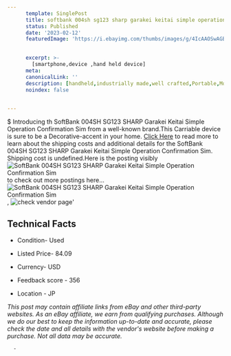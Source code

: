 ```yaml
---
      template: SinglePost
      title: softbank 004sh sg123 sharp garakei keitai simple operation confirmation sim
      status: Published
      date: '2023-02-12'
      featuredImage: 'https://i.ebayimg.com/thumbs/images/g/4IcAAOSwAGBj6I8F/s-l225.jpg'
       

      excerpt: >-
        [smartphone,device ,hand held device]
      meta:
      canonicalLink: ''
      description: [handheld,industrially made,well crafted,Portable,Mobile,Compact,Convenient,Lightweight,Maneuverable,Man-portable,Miniature,Carriable,Hand-held,Light,Holdable,Transportable,Mobile device,Pocket-sized,On-the-go,Wireless,Cordless,Compact size,Convenient size, smartphone,device ,hand held device]
      noindex: false
      

---
```

$
      Introducing th SoftBank 004SH SG123 SHARP Garakei Keitai Simple Operation Confirmation Sim from a well-known brand.This Carriable device  is sure to be a Decorative-accent in your home. [Click Here](https://www.ebay.com/itm/304802341966?hash=item46f7a2a44e%3Ag%3A4IcAAOSwAGBj6I8F&mkevt=1&mkcid=1&mkrid=711-53200-19255-0&campid=%253CePNCampaignId%253E&customid=%253CreferenceId%253E&toolid=10049) to read more to learn about the shipping costs and additional details for the SoftBank 004SH SG123 SHARP Garakei Keitai Simple Operation Confirmation Sim. Shipping cost is undefined.Here is the posting visibly ![SoftBank 004SH SG123 SHARP Garakei Keitai Simple Operation Confirmation Sim](https://i.ebayimg.com/thumbs/images/g/4IcAAOSwAGBj6I8F/s-l225.jpg) to check out more postings here... ![SoftBank 004SH SG123 SHARP Garakei Keitai Simple Operation Confirmation Sim](https://i.ebayimg.com/images/g/4IcAAOSwAGBj6I8F/s-l1200.jpg), ![check vendor page](https://origin-galleryplus.ebayimg.com/ws/web/304802341966_2_0_1/225x225.jpg,https://origin-galleryplus.ebayimg.com/ws/web/304802341966_3_0_1/225x225.jpg,https://origin-galleryplus.ebayimg.com/ws/web/304802341966_4_0_1/225x225.jpg,https://origin-galleryplus.ebayimg.com/ws/web/304802341966_5_0_1/225x225.jpg,https://origin-galleryplus.ebayimg.com/ws/web/304802341966_6_0_1/225x225.jpg,https://origin-galleryplus.ebayimg.com/ws/web/304802341966_7_0_1/225x225.jpg,https://origin-galleryplus.ebayimg.com/ws/web/304802341966_8_0_1/225x225.jpg)'

      

 ## Technical Facts 



     
      

 - Condition- Used 


      

 - Listed Price- 84.09 


      

 - Currency- USD 


      

 - Feedback score - 356 


      

 - Location - JP 


      
      

 *_This post may contain affiliate links from eBay and other third-party websites. As an eBay affiliate, we earn from qualifying purchases. Although we do our best to keep the information up-to-date and accurate, please check the date and all details with the vendor's website before making a purchase. Not all data may be accurate._*




      -

